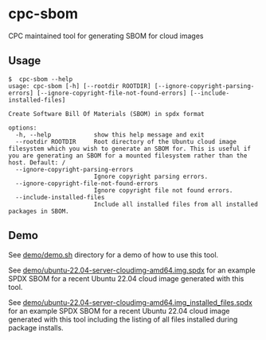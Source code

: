 # cpc-sbom
CPC maintained tool for generating SBOM for cloud images

## Usage
```
$  cpc-sbom --help
usage: cpc-sbom [-h] [--rootdir ROOTDIR] [--ignore-copyright-parsing-errors] [--ignore-copyright-file-not-found-errors] [--include-installed-files]

Create Software Bill Of Materials (SBOM) in spdx format

options:
  -h, --help            show this help message and exit
  --rootdir ROOTDIR     Root directory of the Ubuntu cloud image filesystem which you wish to generate an SBOM for. This is useful if you are generating an SBOM for a mounted filesystem rather than the host. Default: /
  --ignore-copyright-parsing-errors
                        Ignore copyright parsing errors.
  --ignore-copyright-file-not-found-errors
                        Ignore copyright file not found errors.
  --include-installed-files
                        Include all installed files from all installed packages in SBOM.
```

## Demo

See [demo/demo.sh](demo/demo.sh) directory for a demo of how to use this tool.

See [demo/ubuntu-22.04-server-cloudimg-amd64.img.spdx](demo/ubuntu-22.04-server-cloudimg-amd64.img.spdx) for an example SPDX SBOM for a recent Ubuntu 22.04 cloud image generated with this tool.

See [demo/ubuntu-22.04-server-cloudimg-amd64.img_installed_files.spdx](demo/ubuntu-22.04-server-cloudimg-amd64.img_installed_files.spdx) for an example SPDX SBOM for a recent Ubuntu 22.04 cloud image generated with this tool including the listing of all files installed during package installs.

